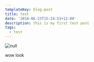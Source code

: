 ```yaml
---
templateKey: blog-post
title: test
date: '2018-06-23T15:24:53+12:00'
description: this is my first test post
tags:
  - test
---
```

![null](/img/9bcc02870880a7a57ff4eb2dcdbe78e3.jpg)

wow look
